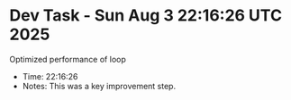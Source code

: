 # Dev Task - Sun Aug  3 22:16:26 UTC 2025
Optimized performance of loop
- Time: 22:16:26
- Notes: This was a key improvement step.
